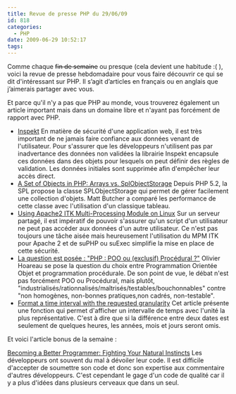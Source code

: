 ```yaml
---
title: Revue de presse PHP du 29/06/09
id: 818
categories:
  - PHP
date: 2009-06-29 10:52:17
tags:
---
```


Comme chaque <del>fin de semaine</del> ou presque (cela devient une habitude :( ), voici la revue de presse hebdomadaire pour vous faire découvrir ce qui se dit d'intéressant sur PHP. Il s’agit d’articles en français ou en anglais que j’aimerais partager avec vous.

Et parce qu'il n'y a pas que PHP au monde, vous trouverez également un article important mais dans un domaine libre et n'ayant pas forcément de rapport avec PHP.

*   [Inspekt](http://code.google.com/p/inspekt/)
En matière de sécurité d'une application web, il est très important de ne jamais faire confiance aux données venant de l'utilisateur.
Pour s'assurer que les développeurs n'utilisent pas par inadvertance des données non validées la librairie Inspekt encapsule ces données dans des objets pour lesquels on peut définir des règles de validation. Les données initiales sont supprimée afin d'empêcher leur accès direct.
*   [A Set of Objects in PHP: Arrays vs. SplObjectStorage](http://technosophos.com/content/set-objects-php-arrays-vs-splobjectstorage)
Depuis PHP 5.2, la SPL propose la classe SPLObjectStorage qui permet de gérer facilement une collection d'objets.
 Matt Butcher a comparé les performance de cette classe avec l'utilisation d'un classique tableau.
*   [Using Apache2 ITK Multi-Processing Module on Linux](http://devzone.zend.com/article/4779-Using-Apache2-ITK-Multi-Processing-Module-on-Linux)
Sur un serveur partagé, il est impératif de pouvoir s'assurer qu'un script d'un utilisateur ne peut pas accéder aux données d'un autre utilisateur. Ce n'est pas toujours une tâche aisée mais heureusement l'utilisation du MPM ITK pour Apache 2 et de suPHP ou suExec simplifie la mise en place de cette sécurité.
*   [La question est posée&nbsp;: "PHP&nbsp;: POO ou (exclusif) Procédural ?"](http://blog.phppro.fr/?post/2009/06/25/La-question-est-posee-%3A-PHP-%3A-POO-ou-exclusif-Procedural)
Olivier Hoareau se pose la question du choix entre Programmation Orientée Objet et programmation procédurale. De son point de vue, le débat n'est pas forcément POO ou Procédural, mais plutôt, "industrialisés/rationnalisés/maîtrisés/testables/bouchonnables" contre "non homogènes, non-bonnes pratiques,non cadrés, non-testable".
*   [Format a time interval with the requested granularity](http://blog.fedecarg.com/2009/06/25/format-a-time-interval-with-the-requested-granularity/)
Cet article présente une fonction qui permet d'afficher un intervalle de temps avec l'unité la plus représentative. C'est à dire que si la différence entre deux dates est seulement de quelques heures, les années, mois et jours seront omis. 

Et voici l'article bonus de la semaine :

[Becoming a Better Programmer: Fighting Your Natural Instincts](http://robertstackhouse.com/2009/06/22/becoming-a-better-programmer-fighting-your-natural-instincts)
Les développeurs ont souvent du mal à dévoiler leur code. Il est difficile d'accepter de soumettre son code et donc son expertise aux commentaire d'autres développeurs. C'est cependant le gage d'un code de qualité car il y a plus d'idées dans plusieurs cerveaux que dans un seul.
